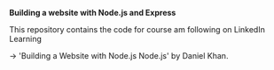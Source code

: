 <strong>Building a website with Node.js and Express</strong>

This repository contains the code for course am following on LinkedIn Learning

-> 'Building a Website with Node.js Node.js' by Daniel Khan.
